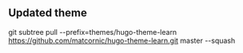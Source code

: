 
## Updated theme

git subtree pull --prefix=themes/hugo-theme-learn https://github.com/matcornic/hugo-theme-learn.git master --squash